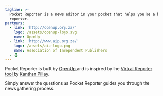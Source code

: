 ```yaml
---
tagline: >-
  Pocket Reporter is a news editor in your pocket that helps you be a better
  reporter.
partners:
  - link: 'http://openup.org.za/'
    logo: /assets/openup-logo.svg
    name: OpenUp
  - link: 'http://www.aip.org.za/'
    logo: /assets/aip-logo.png
    name: Association of Independent Publishers
  - {}
---
```

Pocket Reporter is built by [OpenUp ](http://openup.org.za/)and is inspired by the [Virtual Reporter tool ](http://nqabile.co.za/virtual)by [Kanthan Pillay](http://kanthanpillay.com/content/about).

Simply answer the questions as Pocket Reporter guides you through the news gathering process.
